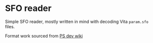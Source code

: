 # SFO reader

Simple SFO reader, mostly written in mind with decoding Vita `param.sfo` files.

Format work sourced from [PS dev wiki](https://playstationdev.wiki/psvitadevwiki/index.php?title=System_File_Object_(SFO)_(PSF))

